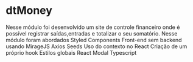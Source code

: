 # dtMoney
Nesse módulo foi desenvolvido um site de controle financeiro onde é possível registrar saídas,entradas e totalizar o seu somatório.  Nesse módulo foram abordados Styled Components Front-end sem backend usando MirageJS Axios Seeds Uso do contexto no React Criação de um próprio hook Estilos globais React Modal Typescript
